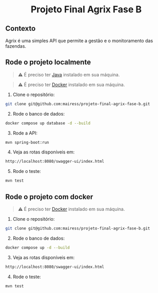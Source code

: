 # <p align="center">Projeto Final Agrix Fase B</p>

## Contexto

Agrix é uma simples API que permite a gestão e o monitoramento das fazendas.

## Rode o projeto localmente

> ⚠️ É preciso ter [Java](https://www.oracle.com/java/) instalado em sua máquina.

> ⚠️ É preciso ter [Docker](https://www.docker.com/get-started/) instalado em sua máquina.

1. Clone o repositório:

```BASH
git clone git@github.com:mairess/projeto-final-agrix-fase-b.git
```

2. Rode o banco de dados:

```BASH
docker compose up database -d --build 
```

3. Rode a API:

```BASH
mvn spring-boot:run
```

4. Veja as rotas disponíveis em:

```BASH
http://localhost:8080/swagger-ui/index.html
```

5. Rode o teste:

```BASH
mvn test
```

## Rode o projeto com docker

> ⚠️ É preciso ter [Docker](https://www.docker.com/get-started/) instalado em sua máquina.

1. Clone o repositório:

```BASH
git clone git@github.com:mairess/projeto-final-agrix-fase-b.git
```

2. Rode o banco de dados:

```BASH
docker compose up -d --build 
```

3. Veja as rotas disponíveis em:

```BASH
http://localhost:8080/swagger-ui/index.html
```

4. Rode o teste:

```BASH
mvn test
```
